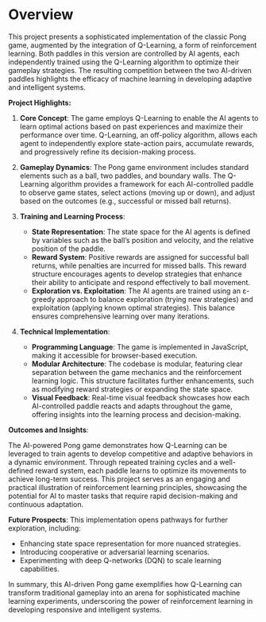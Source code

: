 # Overview
This project presents a sophisticated implementation of the classic Pong game, augmented by the integration of Q-Learning, a form of reinforcement learning. Both paddles in this version are controlled by AI agents, each independently trained using the Q-Learning algorithm to optimize their gameplay strategies. The resulting competition between the two AI-driven paddles highlights the efficacy of machine learning in developing adaptive and intelligent systems.

**Project Highlights:**

1. **Core Concept**: The game employs Q-Learning to enable the AI agents to learn optimal actions based on past experiences and maximize their performance over time. Q-Learning, an off-policy algorithm, allows each agent to independently explore state-action pairs, accumulate rewards, and progressively refine its decision-making process.

2. **Gameplay Dynamics**: The Pong game environment includes standard elements such as a ball, two paddles, and boundary walls. The Q-Learning algorithm provides a framework for each AI-controlled paddle to observe game states, select actions (moving up or down), and adjust based on the outcomes (e.g., successful or missed ball returns).

3. **Training and Learning Process**:
   - **State Representation**: The state space for the AI agents is defined by variables such as the ball’s position and velocity, and the relative position of the paddle.
   - **Reward System**: Positive rewards are assigned for successful ball returns, while penalties are incurred for missed balls. This reward structure encourages agents to develop strategies that enhance their ability to anticipate and respond effectively to ball movement.
   - **Exploration vs. Exploitation**: The AI agents are trained using an ε-greedy approach to balance exploration (trying new strategies) and exploitation (applying known optimal strategies). This balance ensures comprehensive learning over many iterations.

4. **Technical Implementation**:
   - **Programming Language**: The game is implemented in JavaScript, making it accessible for browser-based execution.
   - **Modular Architecture**: The codebase is modular, featuring clear separation between the game mechanics and the reinforcement learning logic. This structure facilitates further enhancements, such as modifying reward strategies or expanding the state space.
   - **Visual Feedback**: Real-time visual feedback showcases how each AI-controlled paddle reacts and adapts throughout the game, offering insights into the learning process and decision-making.

**Outcomes and Insights**:

The AI-powered Pong game demonstrates how Q-Learning can be leveraged to train agents to develop competitive and adaptive behaviors in a dynamic environment. Through repeated training cycles and a well-defined reward system, each paddle learns to optimize its movements to achieve long-term success. This project serves as an engaging and practical illustration of reinforcement learning principles, showcasing the potential for AI to master tasks that require rapid decision-making and continuous adaptation.

**Future Prospects**:
This implementation opens pathways for further exploration, including:
- Enhancing state space representation for more nuanced strategies.
- Introducing cooperative or adversarial learning scenarios.
- Experimenting with deep Q-networks (DQN) to scale learning capabilities.

In summary, this AI-driven Pong game exemplifies how Q-Learning can transform traditional gameplay into an arena for sophisticated machine learning experiments, underscoring the power of reinforcement learning in developing responsive and intelligent systems.